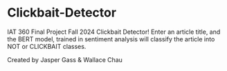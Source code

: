 # Clickbait-Detector
IAT 360 Final Project Fall 2024
Clickbait Detector! Enter an article title, and the BERT model, trained in sentiment analysis will classify the article into NOT or CLICKBAIT classes.


Created by Jasper Gass & Wallace Chau
